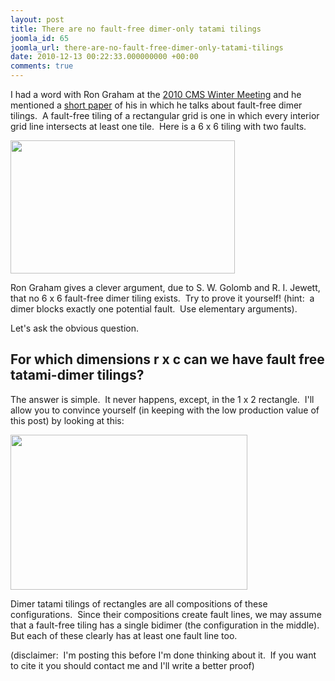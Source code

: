 ```yaml
---
layout: post
title: There are no fault-free dimer-only tatami tilings
joomla_id: 65
joomla_url: there-are-no-fault-free-dimer-only-tatami-tilings
date: 2010-12-13 00:22:33.000000000 +00:00
comments: true
---
```

<p>I had a word with Ron Graham at the <a href="http://math.ca/Events/winter10/" title="2010 CMS Winter Meeting">2010 CMS Winter Meeting</a> and he mentioned a <a href="http://www.math.ucsd.edu/~sbutler/ron/81_01_fault_free_tilings.pdf" title="Ron Graham, Fault-free tilings">short paper</a> of his in which he talks about fault-free dimer tilings.  A fault-free tiling of a rectangular grid is one in which every interior grid line intersects at least one tile.  Here is a 6 x 6 tiling with two faults.</p>
<p><img src="{{ site.baseurl }}/images/images/stories/phone/IMAG0050.jpeg" border="0" width="359" height="213" /></p>
<p>Ron Graham gives a clever argument, due to S. W. Golomb and R. I. Jewett, that no 6 x 6 fault-free dimer tiling exists.  Try to prove it yourself! (hint:  a dimer blocks exactly one potential fault.  Use elementary arguments).</p>
<p>Let's ask the obvious question.</p>
<h2>For which dimensions r x c can we have fault free tatami-dimer tilings?</h2>
<p>The answer is simple.  It never happens, except, in the 1 x 2 rectangle.  I'll allow you to convince yourself (in keeping with the low production value of this post) by looking at this:</p>
<p><img src="{{ site.baseurl }}/images/images/stories/tatamidimertilings.png" border="0" width="379" height="248" /></p>
<p>Dimer tatami tilings of rectangles are all compositions of these configurations.  Since their compositions create fault lines, we may assume that a fault-free tiling has a single bidimer (the configuration in the middle).  But each of these clearly has at least one fault line too.</p>
<p>(disclaimer:  I'm posting this before I'm done thinking about it.  If you want to cite it you should contact me and I'll write a better proof)</p>
